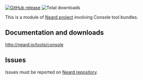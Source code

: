 [![GitHub release](https://img.shields.io/github/release/crazy-max/neard-tool-console.svg?style=flat-square)](https://github.com/crazy-max/neard-tool-console/releases/latest)
![Total downloads](https://img.shields.io/github/downloads/crazy-max/neard-tool-console/total.svg?style=flat-square)

This is a module of [Neard project](https://github.com/crazy-max/neard) involving Console tool bundles.

## Documentation and downloads

http://neard.io/tools/console

## Issues

Issues must be reported on [Neard repository](https://github.com/crazy-max/neard/issues).
